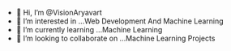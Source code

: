 - 👋 Hi, I’m @VisionAryavart
- 👀 I’m interested in ...Web Development And Machine Learning
- 🌱 I’m currently learning ...Machine Learning
- 💞️ I’m looking to collaborate on ...Machine Learning Projects

<!---
VisionAryavart/VisionAryavart is a ✨ special ✨ repository because its `README.md` (this file) appears on your GitHub profile.
You can click the Preview link to take a look at your changes.
--->
